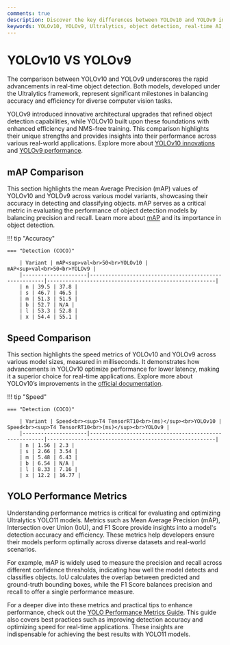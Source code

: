 ```yaml
---
comments: true
description: Discover the key differences between YOLOv10 and YOLOv9 in this comprehensive comparison. Explore advancements in real-time object detection, enhanced accuracy, and efficiency brought by Ultralytics' cutting-edge models. Learn how these models redefine computer vision and edge AI applications for a wide range of industries.
keywords: YOLOv10, YOLOv9, Ultralytics, object detection, real-time AI, edge AI, computer vision, AI models, YOLO comparison
---
```


# YOLOv10 VS YOLOv9

The comparison between YOLOv10 and YOLOv9 underscores the rapid advancements in real-time object detection. Both models, developed under the Ultralytics framework, represent significant milestones in balancing accuracy and efficiency for diverse computer vision tasks.

YOLOv9 introduced innovative architectural upgrades that refined object detection capabilities, while YOLOv10 built upon these foundations with enhanced efficiency and NMS-free training. This comparison highlights their unique strengths and provides insights into their performance across various real-world applications. Explore more about [YOLOv10 innovations](https://docs.ultralytics.com/models/yolov10/) and [YOLOv9 performance](https://www.youtube.com/watch?v=ZF7EAodHn1U&t=1s).

## mAP Comparison

This section highlights the mean Average Precision (mAP) values of YOLOv10 and YOLOv9 across various model variants, showcasing their accuracy in detecting and classifying objects. mAP serves as a critical metric in evaluating the performance of object detection models by balancing precision and recall. Learn more about [mAP](https://www.ultralytics.com/glossary/mean-average-precision-map) and its importance in object detection.

!!! tip "Accuracy"

    === "Detection (COCO)"

    	| Variant | mAP<sup>val<br>50<br>YOLOv10 | mAP<sup>val<br>50<br>YOLOv9 |
    	|---------------------|-------------------------------------------------------|-------------------------------------------------------|
    	| n | 39.5 | 37.8 |
    	| s | 46.7 | 46.5 |
    	| m | 51.3 | 51.5 |
    	| b | 52.7 | N/A |
    	| l | 53.3 | 52.8 |
    	| x | 54.4 | 55.1 |

## Speed Comparison

This section highlights the speed metrics of YOLOv10 and YOLOv9 across various model sizes, measured in milliseconds. It demonstrates how advancements in YOLOv10 optimize performance for lower latency, making it a superior choice for real-time applications. Explore more about YOLOv10’s improvements in the [official documentation](https://docs.ultralytics.com/models/yolov10/).

!!! tip "Speed"

    === "Detection (COCO)"

    	| Variant | Speed<br><sup>T4 TensorRT10<br>(ms)</sup><br>YOLOv10 | Speed<br><sup>T4 TensorRT10<br>(ms)</sup><br>YOLOv9 |
    	|---------------------|-------------------------------------------------------|-------------------------------------------------------|
    	| n | 1.56 | 2.3 |
    	| s | 2.66 | 3.54 |
    	| m | 5.48 | 6.43 |
    	| b | 6.54 | N/A |
    	| l | 8.33 | 7.16 |
    	| x | 12.2 | 16.77 |

## YOLO Performance Metrics

Understanding performance metrics is critical for evaluating and optimizing Ultralytics YOLO11 models. Metrics such as Mean Average Precision (mAP), Intersection over Union (IoU), and F1 Score provide insights into a model's detection accuracy and efficiency. These metrics help developers ensure their models perform optimally across diverse datasets and real-world scenarios.

For example, mAP is widely used to measure the precision and recall across different confidence thresholds, indicating how well the model detects and classifies objects. IoU calculates the overlap between predicted and ground-truth bounding boxes, while the F1 Score balances precision and recall to offer a single performance measure.

For a deeper dive into these metrics and practical tips to enhance performance, check out the [YOLO Performance Metrics Guide](https://docs.ultralytics.com/guides/yolo-performance-metrics). This guide also covers best practices such as improving detection accuracy and optimizing speed for real-time applications. These insights are indispensable for achieving the best results with YOLO11 models.
